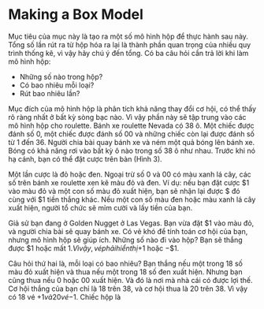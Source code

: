 # Making a Box Model

Mục tiêu của mục này là tạo ra một số mô hình hộp để thực hành sau này. Tổng số lần rút ra từ hộp hóa ra lại là thành phần quan trọng của nhiều quy trình thống kê, vì vậy hãy chú ý đến tổng. Có ba câu hỏi cần trả lời khi làm mô hình hộp:

- Những số nào trong hộp?
- Có bao nhiêu mỗi loại?
- Rút bao nhiêu lần?

Mục đích của mô hình hộp là phân tích khả năng thay đổi cơ hội, có thể thấy rõ ràng nhất ở bất kỳ sòng bạc nào. Vì vậy phần này sẽ tập trung vào các mô hình hộp cho roulette. Bánh xe roulette Nevada có 38 ô. Một chiếc được đánh số 0, một chiếc được đánh số 00 và những chiếc còn lại được đánh số từ 1 đến 36. Người chia bài quay bánh xe và ném một quả bóng lên bánh xe. Bóng có khả năng rơi vào bất kỳ ô nào trong số 38 ô như nhau. Trước khi nó hạ cánh, bạn có thể đặt cược trên bàn (Hình 3).

Một lần cược là đỏ hoặc đen. Ngoại trừ số 0 và 00 có màu xanh lá cây, các số trên bánh xe roulette xen kẽ màu đỏ và đen. Ví dụ: nếu bạn đặt cược $1 vào màu đỏ và một con số màu đỏ xuất hiện, bạn sẽ nhận lại được $ đó cùng với $1 tiền thắng khác. Nếu một con số màu đen hoặc màu xanh lá cây xuất hiện, người tổ chức sẽ mỉm cười và lấy tiền của bạn.

Giả sử bạn đang ở Golden Nugget ở Las Vegas. Bạn vừa đặt $1 vào màu đỏ, và người chia bài sẽ quay bánh xe. Có vẻ khó để tính toán cơ hội của bạn, nhưng mô hình hộp sẽ giúp ích. Những số nào đi vào hộp? Bạn sẽ thắng được $1 hoặc mất $1. Vì vậy, vé phải hiển thị +$1 hoặc −$1.

Câu hỏi thứ hai là, mỗi loại có bao nhiêu? Bạn thắng nếu một trong 18 số màu đỏ xuất hiện và thua nếu một trong 18 số đen xuất hiện. Nhưng bạn cũng thua nếu 0 hoặc 00 xuất hiện. Và đó là nơi mà nhà cái có được lợi thế. Cơ hội thắng của bạn chỉ là 18 trên 38, và cơ hội thua là 20 trên 38. Vì vậy có 18 vé +$1 và 20 vé -$1. Chiếc hộp là
